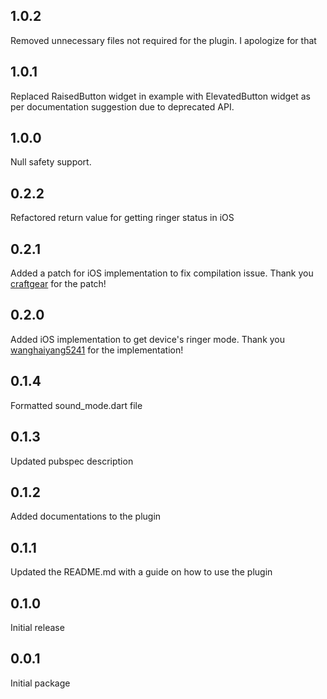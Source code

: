 ## 1.0.2
Removed unnecessary files not required for the plugin. I apologize for that

## 1.0.1
Replaced RaisedButton widget in example with ElevatedButton widget as per documentation suggestion due to deprecated API.

## 1.0.0
Null safety support.

## 0.2.2
Refactored return value for getting ringer status in iOS

## 0.2.1
Added a patch for iOS implementation to fix compilation issue. Thank you [craftgear](https://github.com/craftgear) for the patch!

## 0.2.0
Added iOS implementation to get device's ringer mode. Thank you [wanghaiyang5241](https://github.com/wanghaiyang5241) for the implementation!

## 0.1.4
Formatted sound_mode.dart file 

## 0.1.3
Updated pubspec description

## 0.1.2
Added documentations to the plugin

## 0.1.1
Updated the README.md with a guide on how to use the plugin

## 0.1.0
Initial release

## 0.0.1
Initial package

